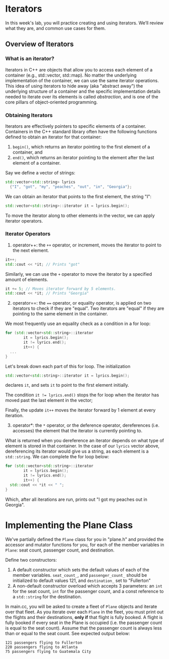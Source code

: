 # Iterators
In this week's lab, you will practice creating and using iterators. We’ll review what they are, and common use cases for them.

## Overview of Iterators

### What is an iterator?
Iterators in C++ are objects that allow you to access each element of a container (e.g., std::vector, std::map). No matter the underlying implementation of the container, we can use the same iterator operations. This idea of using iterators to hide away (aka "abstract away") the underlying structure of a container and the specific implementation details needed to iterate over its elements is called _abstraction_, and is one of the core pillars of object-oriented programming.

### Obtaining Iterators
Iterators are effectively pointers to specific elements of a container. Containers in the C++ standard library often have the following functions defined to obtain an iterator for that container:
1. `begin()`, which returns an iterator pointing to the first element of a container, and
2. `end()`, which returns an iterator pointing to the element after the last element of a container.

Say we define a vector of strings:
```cpp
std::vector<std::string> lyrics
  {"I", "got", "my", "peaches", "out", "in", "Georgia"};
```
We can obtain an iterator that points to the first element, the string "I":
```cpp
std::vector<std::string>::iterator it = lyrics.begin();
```
To move the iterator along to other elements in the vector, we can apply iterator operators.

### Iterator Operators
1. operator++: the `++` operator, or increment, moves the iterator to point to the next element.
```cpp
it++;
std::cout << *it; // Prints "got"
```
Similarly, we can use the `+` operator to move the iterator by a specified amount of elements.
```cpp
it += 5; // Moves iterator forward by 5 elements.
std::cout << *it; // Prints "Georgia"
```

2. operator==: the `==` operator, or equality operator, is applied on two iterators to check if they are "equal". Two iterators are "equal" if they are pointing to the same element in the container.

We most frequently use an equality check as a condition in a for loop:
```cpp
for (std::vector<std::string>::iterator
        it = lyrics.begin();
        it != lyrics.end();
        it++) {
  ...
}
```
Let's break down each part of this for loop.
The initialization
```cpp
std::vector<std::string>::iterator it = lyrics.begin();
```
declares `it`, and sets `it` to point to the first element initially.

The condition `it != lyrics.end()` stops the for loop when the iterator has moved past the last element in the vector;

Finally, the update `it++` moves the iterator forward by 1 element at every iteration.

3. operator*: the `*` operator, or the deference operator, dereferences (i.e. accesses) the element that the iterator is currently pointing to.

What is returned when you dereference an iterator depends on what type of element is stored in that container. In the case of our `lyrics` vector above, dereferencing its iterator would give us a string, as each element is a `std::string`. We can complete the for loop below:

```cpp
for (std::vector<std::string>::iterator
        it = lyrics.begin();
        it != lyrics.end();
        it++) {
  std::cout << *it << " ";
}
```
Which, after all iterations are run, prints out "I got my peaches out in Georgia".

# Implementing the Plane Class
We've partially defined the `Plane` class for you in "plane.h" and provided the accessor and mutator functions for you, for each of the member variables in `Plane`: seat count, passenger count, and destination.

Define two constructors:
1. A default constructor which sets the default values of each of the member variables. `seat_count_`, and `passenger_count_` should be initialized to default values 121, and `destination_` set to "Fullerton"
2. A non-default constructor overload which accepts 3 parameters: an `int` for the seat count, `int` for the passenger count, and a const reference to a `std::string` for the destination.

In main.cc, you will be asked to create a fleet of `Plane` objects and iterate over that fleet. As you iterate over each `Plane` in the fleet, you must print out the flights and their destinations, **only if** that flight is fully booked. A flight is fully booked if every seat in the Plane is occupied (i.e. the passenger count is equal to the seat count). Assume that the passenger count is always less than or equal to the seat count. See expected output below:
```
121 passengers flying to Fullerton
220 passengers flying to Atlanta
75 passengers flying to Guatemala City
```
